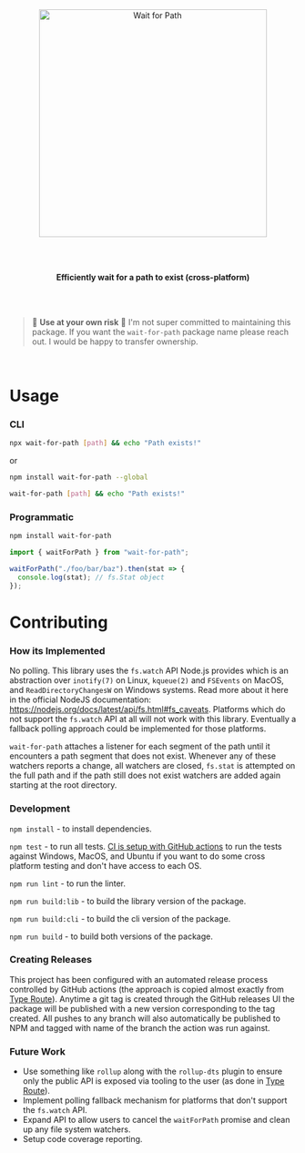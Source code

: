 <br/>
<br/>
<p align="center">
  <img src="https://raw.githubusercontent.com/bradenhs/wait-for-path/master/artwork/logo.svg" width="400" alt="Wait for Path"/>
</p>
<br/>
<br/>
<p align="center">
  <b>Efficiently wait for a path to exist (cross-platform)</b>
</p>
<br/>
<br/>

> 🚨 **Use at your own risk** 🚨 I'm not super committed to maintaining this package. If you
> want the `wait-for-path` package name please reach out. I would be happy to transfer ownership.

<br/>

# Usage

### CLI

```bash
npx wait-for-path [path] && echo "Path exists!"
```

or

```bash
npm install wait-for-path --global
```

```bash
wait-for-path [path] && echo "Path exists!"
```

### Programmatic

```bash
npm install wait-for-path
```

```ts
import { waitForPath } from "wait-for-path";

waitForPath("./foo/bar/baz").then(stat => {
  console.log(stat); // fs.Stat object
});
```

# Contributing

### How its Implemented

No polling. This library uses the `fs.watch` API Node.js provides which is an abstraction
over `inotify(7)` on Linux, `kqueue(2)` and `FSEvents` on MacOS, and `ReadDirectoryChangesW`
on Windows systems. Read more about it here in the official NodeJS documentation:
https://nodejs.org/docs/latest/api/fs.html#fs_caveats. Platforms which do not support
the `fs.watch` API at all will not work with this library. Eventually a fallback polling approach
could be implemented for those platforms.

`wait-for-path` attaches a listener for each segment of the path until it encounters a path segment
that does not exist. Whenever any of these watchers reports a change, all watchers are closed,
`fs.stat` is attempted on the full path and if the path still does not exist watchers are added
again starting at the root directory.

### Development

`npm install` - to install dependencies.

`npm test` - to run all tests. [CI is setup with GitHub actions](https://github.com/bradenhs/wait-for-path/actions) to run the tests against Windows, MacOS, and Ubuntu if you
want to do some cross platform testing and don't have access to each OS.

`npm run lint` - to run the linter.

`npm run build:lib` - to build the library version of the package.

`npm run build:cli` - to build the cli version of the package.

`npm run build` - to build both versions of the package.

### Creating Releases

This project has been configured with an automated release process controlled by GitHub actions
(the approach is copied almost exactly from [Type Route](https://github.com/typehero/type-route)). Anytime a
git tag is created through the GitHub releases UI the package will be published with a new version
corresponding to the tag created. All pushes to any branch will also automatically
be published to NPM and tagged with name of the branch the action was run against.

### Future Work

- Use something like `rollup` along with the `rollup-dts` plugin to ensure only the public API is
exposed via tooling to the user (as done in [Type Route](https://github.com/typehero/type-route)).
- Implement polling fallback mechanism for platforms that don't support the `fs.watch` API.
- Expand API to allow users to cancel the `waitForPath` promise and clean up any file system
watchers.
- Setup code coverage reporting.
